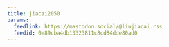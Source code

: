 ```yaml
---
title: jiacai2050
params:
  feedlink: https://mastodon.social/@liujiacai.rss
  feedid: 0e89cba4db13323811c8cd84dde80ad0
---
```

